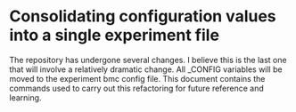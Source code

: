 # Consolidating configuration values into a single experiment file
The repository has undergone several changes. I believe this is the last one that will involve a relatively dramatic change.
All _CONFIG variables will be moved to the experiment bmc config file.
This document contains the commands used to carry out this refactoring for future reference and learning.

